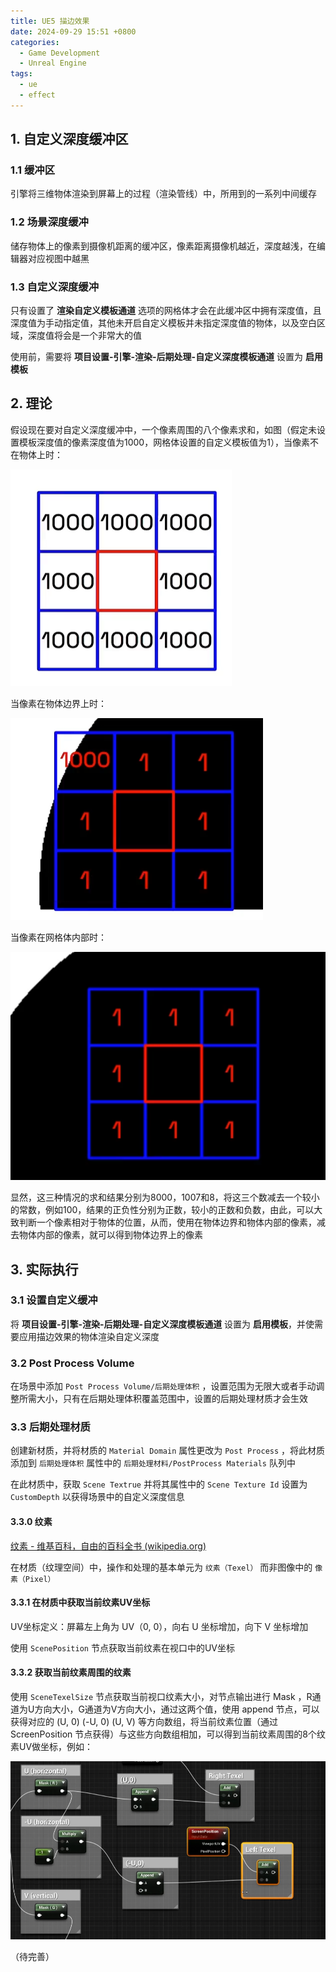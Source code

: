 ```yaml
---
title: UE5 描边效果
date: 2024-09-29 15:51 +0800
categories:
  - Game Development
  - Unreal Engine
tags:
  - ue
  - effect
---
```

## 1. 自定义深度缓冲区

### 1.1 缓冲区

引擎将三维物体渲染到屏幕上的过程（渲染管线）中，所用到的一系列中间缓存

### 1.2 场景深度缓冲

储存物体上的像素到摄像机距离的缓冲区，像素距离摄像机越近，深度越浅，在编辑器对应视图中越黑

### 1.3 自定义深度缓冲

只有设置了 **渲染自定义模板通道** 选项的网格体才会在此缓冲区中拥有深度值，且深度值为手动指定值，其他未开启自定义模板并未指定深度值的物体，以及空白区域，深度值将会是一个非常大的值

使用前，需要将 **项目设置-引擎-渲染-后期处理-自定义深度模板通道** 设置为 **启用模板**

## 2. 理论

假设现在要对自定义深度缓冲中，一个像素周围的八个像素求和，如图（假定未设置模板深度值的像素深度值为1000，网格体设置的自定义模板值为1），当像素不在物体上时：

![PixelOutMesh](/assets/img/202409/PixelOutMesh.png)

当像素在物体边界上时：

![PixelOnMeshBorder](assets/img/202409/PixelOnMeshBorder.png)

当像素在网格体内部时：

![PixelInsideMesh](assets/img/202409/PixelInsideMesh.png)

显然，这三种情况的求和结果分别为8000，1007和8，将这三个数减去一个较小的常数，例如100，结果的正负性分别为正数，较小的正数和负数，由此，可以大致判断一个像素相对于物体的位置，从而，使用在物体边界和物体内部的像素，减去物体内部的像素，就可以得到物体边界上的像素

## 3. 实际执行

### 3.1 设置自定义缓冲

将 **项目设置-引擎-渲染-后期处理-自定义深度模板通道** 设置为 **启用模板**，并使需要应用描边效果的物体渲染自定义深度

### 3.2 Post Process Volume

在场景中添加 `Post Process Volume/后期处理体积` ，设置范围为无限大或者手动调整所需大小，只有在后期处理体积覆盖范围中，设置的后期处理材质才会生效

### 3.3 后期处理材质

创建新材质，并将材质的 `Material Domain` 属性更改为 `Post Process` ，将此材质添加到 `后期处理体积` 属性中的 `后期处理材料/PostProcess Materials` 队列中

在此材质中，获取 `Scene Textrue` 并将其属性中的 `Scene Texture Id` 设置为 `CustomDepth` 以获得场景中的自定义深度信息

#### 3.3.0 纹素

[纹素 - 维基百科，自由的百科全书 (wikipedia.org)](https://zh.wikipedia.org/wiki/%E7%BA%B9%E7%B4%A0)

在材质（纹理空间）中，操作和处理的基本单元为 `纹素（Texel）` 而非图像中的 `像素（Pixel）`

#### 3.3.1 在材质中获取当前纹素UV坐标

UV坐标定义：屏幕左上角为 UV（0, 0），向右 U 坐标增加，向下 V 坐标增加

使用 `ScenePosition` 节点获取当前纹素在视口中的UV坐标

#### 3.3.2 获取当前纹素周围的纹素

使用 `SceneTexelSize` 节点获取当前视口纹素大小，对节点输出进行 Mask ，R通道为U方向大小，G通道为V方向大小，通过这两个值，使用 append 节点，可以获得对应的 (U, 0) (-U, 0) (U, V) 等方向数组，将当前纹素位置（通过 ScreenPosition 节点获得）与这些方向数组相加，可以得到当前纹素周围的8个纹素UV做坐标，例如：

![GetSurroundTexel](assets/img/202411/GetSurroundTexel.png)

（待完善）